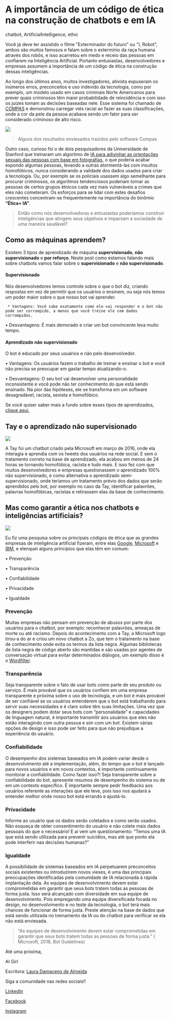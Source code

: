 # A importância de um código de ética na construção de chatbots e em IA

chatbot, ArtificialIntelligence, ethic 

Você já deve ter assistido o filme "Exterminador do futuro" ou  "I, Robot", ambos são muitos famosos e falam sobre o extermínio da raça humana através dos robôs, e isso acarretou em medo e receio das pessoas em confiarem na Inteligência Artificial. Portanto entusiastas, desenvolvedores e empresas assumem a importância de um código de ética na construção dessas inteligências. 

Ao longo dos últimos anos, muitos investigadores, ativista expuseram os inúmeros erros, preconceitos e uso indevido da tecnologia, como por exemplo, um modelo usado em casos criminais Norte Americanos para prever quais criminosos têm maior probabilidade de reincidência e com isso os juízes tomam as decisões baseadas nele. Esse sistema foi chamado de [COMPAS](https://medium.com/thoughts-and-reflections/racial-bias-and-gender-bias-examples-in-ai-systems-7211e4c166a1) e demonstrou carregar viés racial ao fazer as suas classificações, onde a cor da pele da pessoa acabava sendo um fator para ser considerado criminoso de alto risco.

<img src='https://miro.medium.com/max/1400/0*cfX-3V_kHwT5o3_T'>

> Alguns dos resultados enviesados trazidos pelo software Compas

Outro caso, curioso foi o de dois pesquisadores da Universidade de Stanford que treinaram um algoritmo de [IA para adivinhar as orientações sexuais das pessoas com base em fotografias](https://www.bbc.com/portuguese/geral-41250020), o que poderia acabar expondo algumas pessoas, levando a outras atormentá-las com insultos homofóbicos, nunca considerando a validade dos dados usados para criar a tecnologia.
Ou, por exemplo se os policiais usassem algo semelhante para procurar criminosos, os algoritmos tendenciosos poderiam tornar as pessoas de certos grupos étnicos cada vez mais vulneráveis a crimes que eles não cometeram.
Os esforços para se lidar com estes desafios crescentes concentram-se frequentemente na importância do binômio **“Ética+ IA”**.


>Então como nós desenvolvedoras e entusiastas poderíamos construir inteligências que atingem seus objetivos e impactam a sociedade de uma maneira saudável?

## Como as máquinas aprendem?

Existem 3 tipos de aprendizado de máquina **supervisionado**, **não supervisionado** e **por reforço**. Neste post como estamos falando mais sobre chatbots vamos falar sobre o **supervisionado** e **não supervisionado**.

#### Supervisionado
Nós desenvolvedores temos controle sobre o que o bot diz, criando respostas em vez de permitir que os usuários o ensinem, ou seja nós temos um poder maior sobre o que nosso bot vai aprender.

     * Vantagens: Você sabe exatamente como ele vai responder e o bot não pode ser corrompido, a menos que você treine ele com dados corrompidos.

•	Desvantagens: É mais demorado e criar um bot convincente leva muito tempo.

#### Aprendizado não supervisionado
O bot é educado por seus usuários e não pelo desenvolvedor.

•	Vantagens: Os usuários fazem o trabalho de treinar e ensinar o bot e você não precisa se preocupar em gastar tempo atualizando-o.

•	Desvantagens: O seu bot vai desenvolver uma personalidade inconsistente e você pode não ter conhecimento do que está sendo ensinado. Na pior das hipóteses, ele se transforma em um software desagradável, racista, sexista e homofóbico.


Se você quiser saber mais a fundo sobre esses tipos de aprendizados, [clique aqui.]( https://dev.to/aigirlsbr/afinal-o-que-e-machine-learning-ih5)

## Tay e o aprendizado não supervisionado
<img src="https://img.ibxk.com.br/2016/03/24/24153546136850.jpg?w=1120&h=420&mode=crop&scale=both">

A Tay foi um chatbot criado pela Microsoft em março de 2016, onde ela interagia e aprendia com os tweets dos usuários na rede social. E sem o tratamento correto na base de aprendizado, ela acabou em menos de 24 horas se tornando homofóbica, racista e tudo mais.
E isso fez com que muitos desenvolvedores e empresas questionassem o aprendizado 100% não supervisionado, e como alternativa o aprendizado semi-supervisionado, onde teríamos um tratamento prévio dos dados que serão aprendidos pelo bot, por exemplo no caso da Tay, identificar palavrões, palavras homofóbicas, racistas e retirassem elas da base de conhecimento.


## Mas como garantir a ética nos chatbots e inteligências artificiais?
<img src ="https://media.giphy.com/media/NoCbUpxL1qzCw/giphy.gif">

Eu fiz uma pesquisa sobre os principais códigos de ética que as grandes empresas de inteligência artificial fizeram, entre elas [Google](https://ai.google/principles/), [Microsoft](https://www.microsoft.com/en-us/research/uploads/prod/2018/11/Bot_Guidelines_Nov_2018.pdf) e [IBM](https://www.ibm.com/blogs/watson/2017/10/the-code-of-ethics-for-ai-and-chatbots-that-every-brand-should-follow/), e elenquei alguns princípios que elas têm em comum:

•	Prevenção

•	Transparência

•	Confiabilidade

•	Privacidade

•	Igualdade


### Prevenção
Muitas empresas não pensam em prevenção de abusos por parte dos usuários para o chatbot, por exemplo: reconhecer palavrões, ameaças de morte ou até racismo.
Depois do acontecimento com a Tay, a Microsoft logo tirou-a do ar e criou um novo chatbot a Zo, que tem o tratamento na base de conhecimento onde evita os termos da lista negra. 
Algumas bibliotecas de lista negra de código aberto são mantidas e são usadas por agentes de conversação virtual para evitar determinados diálogos, um exemplo disso é o [Wordfilter]( http://tinysubversions.com/2013/09/new-npm-package-for-bot-makers-wordfilter/).

### Transparência

Seja transparente sobre o fato de usar bots como parte de seu produto ou serviço.
É mais provável que os usuários confiem em uma empresa transparente e próxima sobre o uso de tecnologia, e um bot é mais provável de ser confiável se os usuários entenderem que o bot está trabalhando para servir suas necessidades e é claro sobre têm suas limitações.
Uma vez que os designers podem dotar seus bots com “personalidade” e capacidades de linguagem natural, é importante transmitir aos usuários que eles não estão interagindo com outra pessoa e sim com um bot. Existem várias opções de design e isso pode ser feito para que não prejudique a experiência do usuário.



### Confiabilidade
O desempenho dos sistemas baseados em IA podem variar desde o desenvolvimento até a implementação, além, do tempo que o bot é lançado para novos usuários e em novos contextos, é importante continuamente monitorar a confiabilidade. 
Como fazer isso?! Seja transparente sobre a confiabilidade do bot, apresente resumos de desempenho do sistema ou de em um contexto específico. É importante sempre pedir feedbacks aos usuários referente as interações que ele teve, pois isso nos ajudará a entender melhor onde nosso bot está errando e ajustá-lo.

### Privacidade
Informe ao usuário que os dados serão coletados e como serão usados. Não esqueça de obter consentimento do usuário e não colete mais dados pessoais do que o necessário!
E aí vem um questionamento: “Temos uma IA que está sendo utilizada para prevenir suicídios, mas até que ponto ela pode interferir nas decisões humanas?”

### Igualdade

A possibilidade de sistemas baseados em IA perpetuarem preconceitos sociais existentes ou introduzirem novos vieses, é uma das principais preocupações identificadas pela comunidade de IA relacionada à rápida implantação dela.
As equipes de desenvolvimento devem estar comprometidas em garantir que seus bots tratem todas as pessoas de forma justa. Isso será alcançado com diversidade em sua equipe de desenvolvimento. Pois empregando uma equipe diversificada focada no design, no desenvolvimento e no teste da tecnologia, o bot terá mais chances de funcionar de forma justa.
Preste atenção na base de dados que está sendo utilizada no treinamento da IA ou do chatbot para verificar se ela não está enviesada.

>“As equipes de desenvolvimento devem estar comprometidas em garantir que seus bots tratem todas as pessoas de forma justa.”
( Microsoft, 2018, Bot Guidelines)


Até uma próxima,

AI Girl

Escritora: [Laura Damaceno de Almeida](https://www.linkedin.com/in/laura-damaceno/)

Siga a comunidade nas redes sociais!!

[LinkedIn](https://www.linkedin.com/company/ai-girls/)

[Facebook](https://www.facebook.com/aigirlsbr/)

[Instagram](https://www.instagram.com/aigirlsbrasil/)
